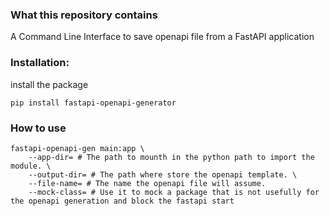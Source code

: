 ### What this repository contains

A Command Line Interface to save openapi file from a FastAPI application

### Installation: 

install the package
```
pip install fastapi-openapi-generator
```

### How to use
```
fastapi-openapi-gen main:app \
    --app-dir= # The path to mounth in the python path to import the module. \
    --output-dir= # The path where store the openapi template. \
    --file-name= # The name the openapi file will assume.
    --mock-class= # Use it to mock a package that is not usefully for the openapi generation and block the fastapi start
```
